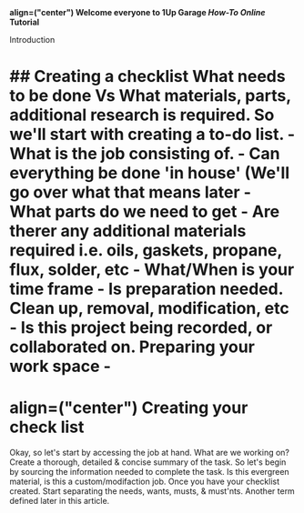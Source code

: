 <div>
  <strong> align=("center") Welcome everyone to 1Up Garage <em>How-To Online</em> Tutorial </h1>
</div>
</strong>
<p> Introduction </p>
<h1> ## Creating a checklist
What needs to be done Vs What materials, parts, additional research is required. 
So we'll start with creating a to-do list.
    - What is the job consisting of.
    - Can everything be done 'in house' (We'll go over what that means later
    - What parts do we need to get
    - Are therer any additional materials required i.e. oils, gaskets, propane, flux, solder, etc
    - What/When is your time frame
    - Is preparation needed. Clean up, removal, modification, etc
    - Is this project being recorded, or collaborated on. Preparing your work space
    -
  </h1>

<div>
  <h1>
    align=("center")
    Creating your check list
  </h1>
Okay, so let's start by accessing the job at hand. What are we working on? Create a thorough, detailed & concise summary of the task.
So let's begin by sourcing the information needed to complete the task. Is this evergreen material, is this a custom/modifaction job.
Once you have your checklist created. Start separating the needs, wants, musts, & must'nts. Another term defined later in this article.
